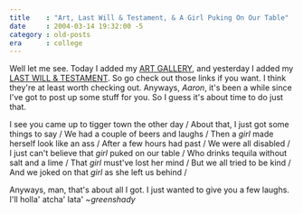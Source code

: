 ```yaml
---
title    : "Art, Last Will & Testament, & A Girl Puking On Our Table"
date     : 2004-03-14 19:32:00 -5
category : old-posts
era      : college
---
```


Well let me see.  Today I added my <a href="/art" title="Art Directory">ART GALLERY</a>, and yesterday I added my <a href="/people/justin_tadlock/articles/LastWillAndTestament.php" title="Last Will &amp; Testament">LAST WILL &amp; TESTAMENT</a>.  So go check out those links if you want.  I think they're at least worth checking out.  Anyways, <em> Aaron</em>, it's been a while since I've got to post up some stuff for you.  So I guess it's about time to do just that.

I see you came up to tigger town the other day /
About that, I just got some things to say /
We had a couple of beers and laughs /
Then a <em> girl</em> made herself look like an ass /
After a few hours had past /
We were all disabled /
I just can't believe that <em> girl</em> puked on our table /
Who drinks tequila without salt and a lime /
That <em> girl</em> must've lost her mind /
But we all tried to be kind /
And we joked on that <em> girl</em> as she left us behind /

Anyways, man, that's about all I got.  I just wanted to give you a few laughs.  I'll holla' atcha' lata'  <em> ~greenshady</em>
